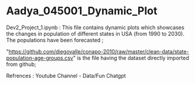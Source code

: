 # Aadya_045001_Dynamic_Plot

Dev2_Project_1.ipynb : This file contains dynamic plots which showcases the changes in population of different states in USA (from 1990 to 2030). The populations have been forecasted ;

"https://github.com/diegovalle/conapo-2010/raw/master/clean-data/state-population-age-groups.csv" is the file having the dataset directly imported from github;

Refrences :
Youtube Channel - Data/Fun
Chatgpt
